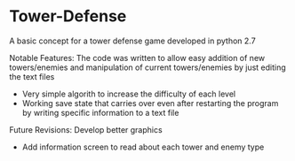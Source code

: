 # Tower-Defense
A basic concept for a tower defense game developed in python 2.7

Notable Features:
  The code was written to allow easy addition of new towers/enemies and manipulation of current towers/enemies by just editing the text files
  - Very simple algorith to increase the difficulty of each level
  - Working save state that carries over even after restarting the program by writing specific information to a text file

Future Revisions:
  Develop better graphics
  - Add information screen to read about each tower and enemy type
